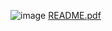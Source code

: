 ![image](https://github.com/user-attachments/assets/c3417807-a273-4be6-adf4-0300548dbfbb)
[README.pdf](https://github.com/user-attachments/files/16709642/README.pdf)
